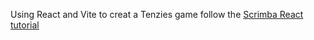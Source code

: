 Using React and Vite to creat a Tenzies game follow the [Scrimba React tutorial](https://scrimba.com/learn/learnreact)
